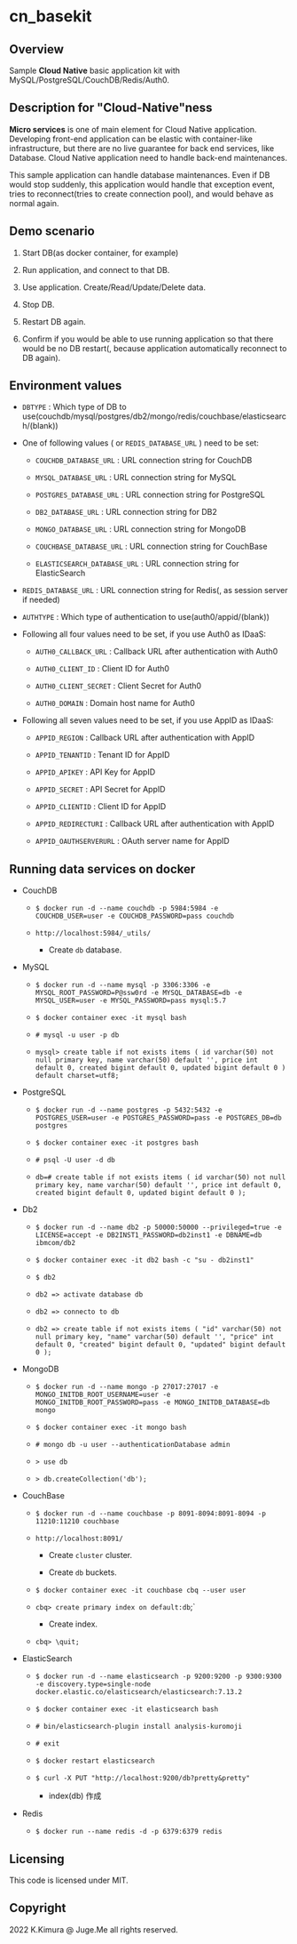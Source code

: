# cn_basekit

## Overview

Sample **Cloud Native** basic application kit with MySQL/PostgreSQL/CouchDB/Redis/Auth0.


## Description for "Cloud-Native"ness

**Micro services** is one of main element for Cloud Native application. Developing front-end application can be elastic with container-like infrastructure, but there are no live guarantee for back end services, like Database. Cloud Native application need to handle back-end maintenances.

This sample application can handle database maintenances. Even if DB would stop suddenly, this application would handle that exception event, tries to reconnect(tries to create connection pool), and would behave as normal again.


## Demo scenario

1. Start DB(as docker container, for example)

2. Run application, and connect to that DB.

3. Use application. Create/Read/Update/Delete data.

4. Stop DB.

5. Restart DB again.

6. Confirm if you would be able to use running application so that there would be no DB restart(, because application automatically reconnect to DB again).


## Environment values

- `DBTYPE` : Which type of DB to use(couchdb/mysql/postgres/db2/mongo/redis/couchbase/elasticsearch/(blank))

- One of following values ( or `REDIS_DATABASE_URL` ) need to be set:

  - `COUCHDB_DATABASE_URL` : URL connection string for CouchDB

  - `MYSQL_DATABASE_URL` : URL connection string for MySQL

  - `POSTGRES_DATABASE_URL` : URL connection string for PostgreSQL

  - `DB2_DATABASE_URL` : URL connection string for DB2

  - `MONGO_DATABASE_URL` : URL connection string for MongoDB

  - `COUCHBASE_DATABASE_URL` : URL connection string for CouchBase

  - `ELASTICSEARCH_DATABASE_URL` : URL connection string for ElasticSearch

- `REDIS_DATABASE_URL` : URL connection string for Redis(, as session server if needed)

- `AUTHTYPE` : Which type of authentication to use(auth0/appid/(blank))

- Following all four values need to be set, if you use Auth0 as IDaaS:

  - `AUTH0_CALLBACK_URL` : Callback URL after authentication with Auth0

  - `AUTH0_CLIENT_ID` : Client ID for Auth0

  - `AUTH0_CLIENT_SECRET` : Client Secret for Auth0

  - `AUTH0_DOMAIN` : Domain host name for Auth0

- Following all seven values need to be set, if you use AppID as IDaaS:

  - `APPID_REGION` : Callback URL after authentication with AppID

  - `APPID_TENANTID` : Tenant ID for AppID

  - `APPID_APIKEY` : API Key for AppID

  - `APPID_SECRET` : API Secret for AppID

  - `APPID_CLIENTID` : Client ID for AppID

  - `APPID_REDIRECTURI` : Callback URL after authentication with AppID

  - `APPID_OAUTHSERVERURL` : OAuth server name for AppID


## Running data services on docker

- CouchDB

  - `$ docker run -d --name couchdb -p 5984:5984 -e COUCHDB_USER=user -e COUCHDB_PASSWORD=pass couchdb`

  - `http://localhost:5984/_utils/`

    - Create `db` database.

- MySQL

  - `$ docker run -d --name mysql -p 3306:3306 -e MYSQL_ROOT_PASSWORD=P@ssw0rd -e MYSQL_DATABASE=db -e MYSQL_USER=user -e MYSQL_PASSWORD=pass mysql:5.7`

  - `$ docker container exec -it mysql bash`

  - `# mysql -u user -p db`

  - `mysql> create table if not exists items ( id varchar(50) not null primary key, name varchar(50) default '', price int default 0, created bigint default 0, updated bigint default 0 ) default charset=utf8;`

- PostgreSQL

  - `$ docker run -d --name postgres -p 5432:5432 -e POSTGRES_USER=user -e POSTGRES_PASSWORD=pass -e POSTGRES_DB=db postgres`

  - `$ docker container exec -it postgres bash`

  - `# psql -U user -d db`

  - `db=# create table if not exists items ( id varchar(50) not null primary key, name varchar(50) default '', price int default 0, created bigint default 0, updated bigint default 0 );`

- Db2

  - `$ docker run -d --name db2 -p 50000:50000 --privileged=true -e LICENSE=accept -e DB2INST1_PASSWORD=db2inst1 -e DBNAME=db ibmcom/db2`

  - `$ docker container exec -it db2 bash -c "su - db2inst1"`

  - `$ db2`

  - `db2 => activate database db`

  - `db2 => connecto to db`

  - `db2 => create table if not exists items ( "id" varchar(50) not null primary key, "name" varchar(50) default '', "price" int default 0, "created" bigint default 0, "updated" bigint default 0 );`

- MongoDB

  - `$ docker run -d --name mongo -p 27017:27017 -e MONGO_INITDB_ROOT_USERNAME=user -e MONGO_INITDB_ROOT_PASSWORD=pass -e MONGO_INITDB_DATABASE=db mongo`

  - `$ docker container exec -it mongo bash`

  - `# mongo db -u user --authenticationDatabase admin`

  - `> use db`

  - `> db.createCollection('db');`

- CouchBase

  - `$ docker run -d --name couchbase -p 8091-8094:8091-8094 -p 11210:11210 couchbase`

  - `http://localhost:8091/`

    - Create `cluster` cluster.

    - Create `db` buckets.

  - `$ docker container exec -it couchbase cbq --user user`

  - `cbq> create primary index on default:db`;`

    - Create index.

  - `cbq> \quit;`

- ElasticSearch

  - `$ docker run -d --name elasticsearch -p 9200:9200 -p 9300:9300 -e discovery.type=single-node docker.elastic.co/elasticsearch/elasticsearch:7.13.2`

  - `$ docker container exec -it elasticsearch bash`

  - `# bin/elasticsearch-plugin install analysis-kuromoji`

  - `# exit`

  - `$ docker restart elasticsearch`

  - `$ curl -X PUT "http://localhost:9200/db?pretty&pretty"`

    - index(db) 作成


- Redis

  - `$ docker run --name redis -d -p 6379:6379 redis`


## Licensing

This code is licensed under MIT.


## Copyright

2022 K.Kimura @ Juge.Me all rights reserved.

